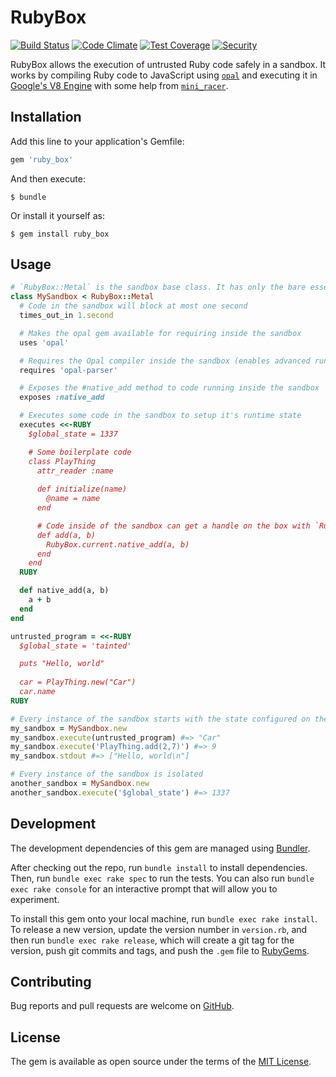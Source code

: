 # RubyBox

[![Build Status](https://travis-ci.org/anarchocurious/ruby_box.svg?branch=master)](https://travis-ci.org/anarchocurious/active_record_distinct_on) [![Code Climate](https://codeclimate.com/github/anarchocurious/ruby_box/badges/gpa.svg)](https://codeclimate.com/github/anarchocurious/ruby_box) [![Test Coverage](https://codeclimate.com/github/anarchocurious/ruby_box/badges/coverage.svg)](https://codeclimate.com/github/anarchocurious/ruby_box/coverage) [![Security](https://hakiri.io/github/anarchocurious/ruby_box/master.svg)](https://hakiri.io/github/anarchocurious/ruby_box/master)

RubyBox allows the execution of untrusted Ruby code safely in a sandbox. It works by compiling Ruby code to JavaScript using [`opal`](https://github.com/opal/opal) and executing it in [Google's V8 Engine](https://github.com/cowboyd/libv8) with some help from [`mini_racer`](https://github.com/discourse/mini_racer/tree/6fbec25677d1fb14f8a5b6c4ba10fbccf4285307).

## Installation

Add this line to your application's Gemfile:

```ruby
gem 'ruby_box'
```

And then execute:

    $ bundle

Or install it yourself as:

    $ gem install ruby_box

## Usage

```ruby
# `RubyBox::Metal` is the sandbox base class. It has only the bare essentials to get the environment working.
class MySandbox < RubyBox::Metal
  # Code in the sandbox will block at most one second
  times_out_in 1.second

  # Makes the opal gem available for requiring inside the sandbox
  uses 'opal'

  # Requires the Opal compiler inside the sandbox (enables advanced runtime meta-programming like `Kernel#eval`)
  requires 'opal-parser'

  # Exposes the #native_add method to code running inside the sandbox
  exposes :native_add

  # Executes some code in the sandbox to setup it's runtime state
  executes <<-RUBY
    $global_state = 1337

    # Some boilerplate code
    class PlayThing
      attr_reader :name
    
      def initialize(name)
        @name = name
      end

      # Code inside of the sandbox can get a handle on the box with `RubyBox.current` and call exposed methods
      def add(a, b)
        RubyBox.current.native_add(a, b)
      end
    end
  RUBY

  def native_add(a, b)
    a + b
  end
end

untrusted_program = <<-RUBY
  $global_state = 'tainted'

  puts "Hello, world"
  
  car = PlayThing.new("Car")
  car.name
RUBY

# Every instance of the sandbox starts with the state configured on the class
my_sandbox = MySandbox.new
my_sandbox.execute(untrusted_program) #=> "Car"
my_sandbox.execute('PlayThing.add(2,7)') #=> 9
my_sandbox.stdout #=> ["Hello, world\n"]

# Every instance of the sandbox is isolated
another_sandbox = MySandbox.new
another_sandbox.execute('$global_state') #=> 1337
```

## Development

The development dependencies of this gem are managed using [Bundler](https://rubygems.org/gems/bundler).

After checking out the repo, run `bundle install` to install dependencies. Then, run `bundle exec rake spec` to run the tests. You can also run `bundle exec rake console` for an interactive prompt that will allow you to experiment.

To install this gem onto your local machine, run `bundle exec rake install`. To release a new version, update the version number in `version.rb`, and then run `bundle exec rake release`, which will create a git tag for the version, push git commits and tags, and push the `.gem` file to [RubyGems](https://rubygems.org/gems/ruby_box).

## Contributing

Bug reports and pull requests are welcome on [GitHub](https://github.com/anarchocurious/ruby_box).


## License

The gem is available as open source under the terms of the [MIT License](http://opensource.org/licenses/MIT).
